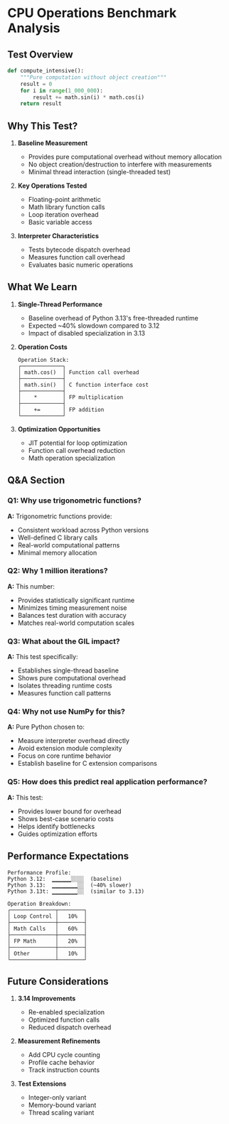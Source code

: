 # CPU Operations Benchmark Analysis

## Test Overview
```python
def compute_intensive():
    """Pure computation without object creation"""
    result = 0
    for i in range(1_000_000):
        result += math.sin(i) * math.cos(i)
    return result
```

## Why This Test?

1. **Baseline Measurement**
   - Provides pure computational overhead without memory allocation
   - No object creation/destruction to interfere with measurements
   - Minimal thread interaction (single-threaded test)

2. **Key Operations Tested**
   - Floating-point arithmetic
   - Math library function calls
   - Loop iteration overhead
   - Basic variable access

3. **Interpreter Characteristics**
   - Tests bytecode dispatch overhead
   - Measures function call overhead
   - Evaluates basic numeric operations

## What We Learn

1. **Single-Thread Performance**
   - Baseline overhead of Python 3.13's free-threaded runtime
   - Expected ~40% slowdown compared to 3.12
   - Impact of disabled specialization in 3.13

2. **Operation Costs**
   ```
   Operation Stack:
   ┌─────────────┐
   │ math.cos()  │ Function call overhead
   ├─────────────┤
   │ math.sin()  │ C function interface cost
   ├─────────────┤
   │    *        │ FP multiplication
   ├─────────────┤
   │    +=       │ FP addition
   └─────────────┘
   ```

3. **Optimization Opportunities**
   - JIT potential for loop optimization
   - Function call overhead reduction
   - Math operation specialization

## Q&A Section

### Q1: Why use trigonometric functions?
**A:** Trigonometric functions provide:
- Consistent workload across Python versions
- Well-defined C library calls
- Real-world computational patterns
- Minimal memory allocation

### Q2: Why 1 million iterations?
**A:** This number:
- Provides statistically significant runtime
- Minimizes timing measurement noise
- Balances test duration with accuracy
- Matches real-world computation scales

### Q3: What about the GIL impact?
**A:** This test specifically:
- Establishes single-thread baseline
- Shows pure computational overhead
- Isolates threading runtime costs
- Measures function call patterns

### Q4: Why not use NumPy for this?
**A:** Pure Python chosen to:
- Measure interpreter overhead directly
- Avoid extension module complexity
- Focus on core runtime behavior
- Establish baseline for C extension comparisons

### Q5: How does this predict real application performance?
**A:** This test:
- Provides lower bound for overhead
- Shows best-case scenario costs
- Helps identify bottlenecks
- Guides optimization efforts

## Performance Expectations

```
Performance Profile:
Python 3.12:  ▁▁▁▁▁▁░░░░  (baseline)
Python 3.13:  ▁▁▁▁▁▁▁▁░░  (~40% slower)
Python 3.13t: ▁▁▁▁▁▁▁▁░░  (similar to 3.13)

Operation Breakdown:
┌──────────────┬────────┐
│ Loop Control │   10%  │
├──────────────┼────────┤
│ Math Calls   │   60%  │
├──────────────┼────────┤
│ FP Math      │   20%  │
├──────────────┼────────┤
│ Other        │   10%  │
└──────────────┴────────┘
```

## Future Considerations

1. **3.14 Improvements**
   - Re-enabled specialization
   - Optimized function calls
   - Reduced dispatch overhead

2. **Measurement Refinements**
   - Add CPU cycle counting
   - Profile cache behavior
   - Track instruction counts

3. **Test Extensions**
   - Integer-only variant
   - Memory-bound variant
   - Thread scaling variant
